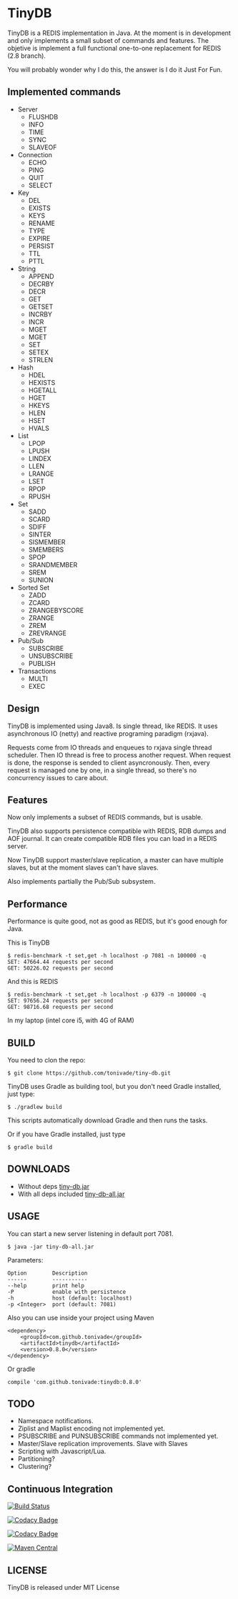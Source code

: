 # TinyDB

TinyDB is a REDIS implementation in Java. At the moment is in development and only implements a small 
subset of commands and features.  The objetive is implement a full functional one-to-one replacement 
for REDIS (2.8 branch).

You will probably wonder why I do this, the answer is I do it Just For Fun.

## Implemented commands

- Server
    - FLUSHDB
    - INFO
    - TIME
    - SYNC
    - SLAVEOF
- Connection
    - ECHO
    - PING
    - QUIT
    - SELECT
- Key
    - DEL
    - EXISTS
    - KEYS
    - RENAME
    - TYPE
    - EXPIRE
    - PERSIST
    - TTL
    - PTTL
- String
    - APPEND
    - DECRBY
    - DECR
    - GET
    - GETSET
    - INCRBY
    - INCR
    - MGET
    - MGET
    - SET
    - SETEX
    - STRLEN
- Hash
    - HDEL
    - HEXISTS
    - HGETALL
    - HGET
    - HKEYS
    - HLEN
    - HSET
    - HVALS
- List
    - LPOP
    - LPUSH
    - LINDEX
    - LLEN
    - LRANGE
    - LSET
    - RPOP
    - RPUSH
- Set
    - SADD
    - SCARD
    - SDIFF
    - SINTER
    - SISMEMBER
    - SMEMBERS
    - SPOP
    - SRANDMEMBER
    - SREM
    - SUNION
- Sorted Set
    - ZADD
    - ZCARD
    - ZRANGEBYSCORE
    - ZRANGE
    - ZREM
    - ZREVRANGE
- Pub/Sub
    - SUBSCRIBE
    - UNSUBSCRIBE
    - PUBLISH
- Transactions
    - MULTI
    - EXEC

## Design

TinyDB is implemented using Java8. Is single thread, like REDIS. It uses asynchronous IO 
(netty) and reactive programing paradigm (rxjava).

Requests come from IO threads and enqueues to rxjava single thread scheduler. Then IO thread is free
to process another request. When request is done, the response is sended to client asyncronously. Then,
every request is managed one by one, in a single thread, so there's no concurrency issues to care
about.

## Features

Now only implements a subset of REDIS commands, but is usable.

TinyDB also supports persistence compatible with REDIS, RDB dumps and AOF journal. It can create
compatible RDB files you can load in a REDIS server.

Now TinyDB support master/slave replication, a master can have multiple slaves, but at the moment
slaves can't have slaves.

Also implements partially the Pub/Sub subsystem.


## Performance

Performance is quite good, not as good as REDIS, but it's good enough for Java.

This is TinyDB

    $ redis-benchmark -t set,get -h localhost -p 7081 -n 100000 -q
    SET: 47664.44 requests per second
    GET: 50226.02 requests per second
    
And this is REDIS

    $ redis-benchmark -t set,get -h localhost -p 6379 -n 100000 -q
    SET: 97656.24 requests per second
    GET: 98716.68 requests per second
    
In my laptop (intel core i5, with 4G of RAM)

## BUILD

You need to clon the repo:

    $ git clone https://github.com/tonivade/tiny-db.git

TinyDB uses Gradle as building tool, but you don't need Gradle installed, just type:

    $ ./gradlew build

This scripts automatically download Gradle and then runs the tasks. 

Or if you have Gradle installed, just type

    $ gradle build

## DOWNLOADS

- Without deps [tiny-db.jar](https://drone.io/github.com/tonivade/tiny-db/files/build/libs/tinydb-0.8.0-SNAPSHOT.jar)
- With all deps included [tiny-db-all.jar](https://drone.io/github.com/tonivade/tiny-db/files/build/libs/tinydb-all-0.8.0-SNAPSHOT.jar)

## USAGE

You can start a new server listening in default port 7081.

    $ java -jar tiny-db-all.jar
    
Parameters:

    Option        Description
    ------        -----------
    --help        print help
    -P            enable with persistence
    -h            host (default: localhost)
    -p <Integer>  port (default: 7081) 
    
Also you can use inside your project using Maven

    <dependency>
        <groupId>com.github.tonivade</groupId>
        <artifactId>tinydb</artifactId>
        <version>0.8.0</version>
    </dependency>
    
Or gradle

    compile 'com.github.tonivade:tinydb:0.8.0'

## TODO

- Namespace notifications.
- Ziplist and Maplist encoding not implemented yet.
- PSUBSCRIBE and PUNSUBSCRIBE commands not implemented yet.
- Master/Slave replication improvements. Slave with Slaves
- Scripting with Javascript/Lua.
- Partitioning?
- Clustering?

## Continuous Integration

[![Build Status](https://travis-ci.org/tonivade/tinydb.svg?branch=develop)](https://travis-ci.org/tonivade/tinydb) 

[![Codacy Badge](https://api.codacy.com/project/badge/Grade/63af79474b40420da97b36d02972f302)](https://www.codacy.com/app/tonivade/tinydb?utm_source=github.com&amp;utm_medium=referral&amp;utm_content=tonivade/tinydb&amp;utm_campaign=Badge_Grade)

[![Codacy Badge](https://api.codacy.com/project/badge/Coverage/63af79474b40420da97b36d02972f302)](https://www.codacy.com/app/tonivade/tinydb?utm_source=github.com&utm_medium=referral&utm_content=tonivade/tinydb&utm_campaign=Badge_Coverage)

[![Maven Central](https://maven-badges.herokuapp.com/maven-central/com.github.tonivade/tinydb/badge.svg)](https://maven-badges.herokuapp.com/maven-central/com.github.tonivade/tinydb)

## LICENSE

TinyDB is released under MIT License
